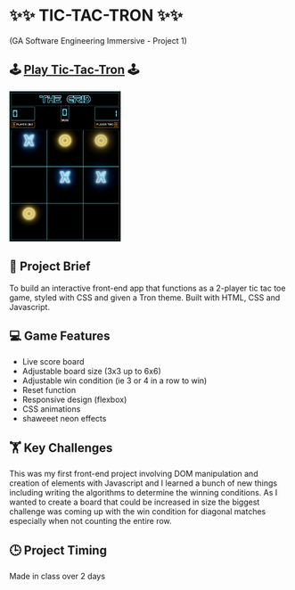 # ✨✨ TIC-TAC-TRON ✨✨
(GA Software Engineering Immersive - Project 1)

## 🕹 [Play Tic-Tac-Tron](https://oldermcdonald.github.io/Tic-Tac-Tron/) 🕹


<a href="https://oldermcdonald.github.io/Tic-Tac-Tron/">
  <img src="./Screenshot.png" width="200" height="270" alt="screenshot">
</a>

## 📜 Project Brief
To build an interactive front-end app that functions as a 2-player tic tac toe game, styled with CSS and given a Tron theme. Built with HTML, CSS and Javascript.


## 💻 Game Features
- Live score board
- Adjustable board size (3x3 up to 6x6)
- Adjustable win condition (ie 3 or 4 in a row to win)
- Reset function
- Responsive design (flexbox)
- CSS animations
- shaweeet neon effects


## 🏋️ Key Challenges
This was my first front-end project involving DOM manipulation and creation of elements with Javascript and I learned a bunch of new things including writing the algorithms to determine the winning conditions. As I wanted to create a board that could be increased in size the biggest challenge was coming up with the win condition for diagonal matches especially when not counting the entire row.


## 🕒 Project Timing
Made in class over 2 days
